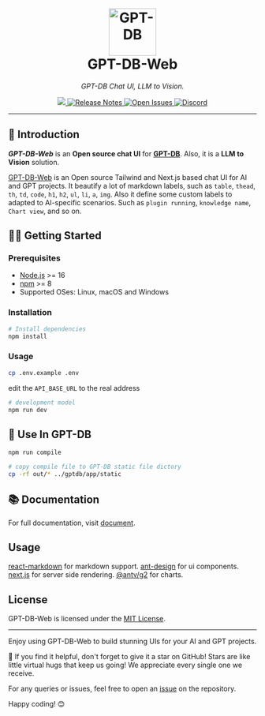 
<h1 align="center">
  <a href="https://gptdb.site"><img width="96" src="https://github.com/khulnasoft-lab/GPT-DB-Web/assets/10321453/062ee3ea-fac2-4437-a392-f4bc5451d116" alt="GPT-DB"></a>
  <br>
  GPT-DB-Web
</h1>

_<p align="center">GPT-DB Chat UI, LLM to Vision.</p>_

<p align="center">
  <a href="https://github.com/khulnasoft-lab/GPT-DB-Web/blob/main/LICENSE">
    <img src="https://img.shields.io/badge/license-MIT-blue.svg?label=License&style=flat" />
  </a>
  <a href="https://github.com/khulnasoft/GPT-DB/releases">
    <img alt="Release Notes" src="https://img.shields.io/github/release/khulnasoft/GPT-DB" />
  </a>
  <a href="https://github.com/khulnasoft-lab/GPT-DB-Web/issues">
    <img alt="Open Issues" src="https://img.shields.io/github/issues-raw/khulnasoft-lab/GPT-DB-Web" />
  </a>
  <a href="https://discord.gg/7uQnPuveTY">
    <img alt="Discord" src="https://dcbadge.vercel.app/api/server/7uQnPuveTY?compact=true&style=flat" />
  </a>
</p>

---

## 👋 Introduction

***GPT-DB-Web*** is an **Open source chat UI** for [**GPT-DB**](https://github.com/khulnasoft/GPT-DB).
Also, it is a **LLM to Vision** solution. 

[GPT-DB-Web](https://gptdb.site) is an Open source Tailwind and Next.js based chat UI for AI and GPT projects. It beautify a lot of markdown labels, such as `table`, `thead`, `th`, `td`, `code`, `h1`, `h2`, `ul`, `li`, `a`, `img`. Also it define some custom labels to adapted to AI-specific scenarios. Such as `plugin running`, `knowledge name`, `Chart view`, and so on.

## 💪🏻 Getting Started

### Prerequisites

- [Node.js](https://nodejs.org/) >= 16
- [npm](https://npmjs.com/) >= 8
- Supported OSes: Linux, macOS and Windows

### Installation

```sh
# Install dependencies
npm install
```

### Usage
```sh
cp .env.example .env
```
edit the `API_BASE_URL` to the real address

```sh
# development model
npm run dev
```

## 🚀 Use In GPT-DB

```sh
npm run compile

# copy compile file to GPT-DB static file dictory
cp -rf out/* ../gptdb/app/static 

```

## 📚 Documentation

For full documentation, visit [document](https://docs.gptdb.site/).


## Usage
  [react-markdown](https://github.com/remarkjs/react-markdown#readme) for markdown support.
  [ant-design](https://github.com/ant-design/ant-design) for ui components.
  [next.js](https://github.com/vercel/next.js) for server side rendering.
  [@antv/g2](https://github.com/antvis/g2#readme) for charts.

## License

GPT-DB-Web is licensed under the [MIT License](LICENSE).

---

Enjoy using GPT-DB-Web to build stunning UIs for your AI and GPT projects.

🌟 If you find it helpful, don't forget to give it a star on GitHub! Stars are like little virtual hugs that keep us going! We appreciate every single one we receive.

For any queries or issues, feel free to open an [issue](https://github.com/khulnasoft-lab/GPT-DB-Web/issues) on the repository.

Happy coding! 😊
